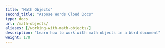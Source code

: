 ```yaml
---
title: "Math Objects"
second_title: "Aspose Words Cloud Docs"
type: docs
url: /math-objects/
aliases: [/working-with-math-objects/]
description: "Learn how to work with math objects in a Word document"
weight: 170
---
```


